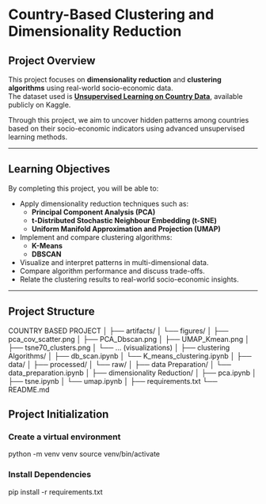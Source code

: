 # Country-Based Clustering and Dimensionality Reduction

## Project Overview
This project focuses on **dimensionality reduction** and **clustering algorithms** using real-world socio-economic data.  
The dataset used is **[Unsupervised Learning on Country Data](https://www.kaggle.com/datasets)**, available publicly on Kaggle.  

Through this project, we aim to uncover hidden patterns among countries based on their socio-economic indicators using advanced unsupervised learning methods.

---

## Learning Objectives
By completing this project, you will be able to:

- Apply dimensionality reduction techniques such as:
  - **Principal Component Analysis (PCA)**
  - **t-Distributed Stochastic Neighbour Embedding (t-SNE)**
  - **Uniform Manifold Approximation and Projection (UMAP)**
- Implement and compare clustering algorithms:
  - **K-Means**
  - **DBSCAN**
- Visualize and interpret patterns in multi-dimensional data.
- Compare algorithm performance and discuss trade-offs.
- Relate the clustering results to real-world socio-economic insights.

---

## Project Structure

COUNTRY BASED PROJECT
│
├── artifacts/
│ └── figures/
│ ├── pca_cov_scatter.png
│ ├── PCA_Dbscan.png
│ ├── UMAP_Kmean.png
│ ├── tsne70_clusters.png
│ └── ... (visualizations)
│
├── clustering Algorithms/
│ ├── db_scan.ipynb
│ └── K_means_clustering.ipynb
│
├── data/
│ ├── processed/
│ └── raw/
│
├── data Preparation/
│ └── data_preparation.ipynb
│
├── dimensionality Reduction/
│ ├── pca.ipynb
│ ├── tsne.ipynb
│ └── umap.ipynb
│
├── requirements.txt
└── README.md

## Project Initialization

### Create a virtual environment

python -m venv venv
source venv/bin/activate  

### Install Dependencies

pip install -r requirements.txt



